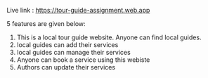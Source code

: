 Live link : https://tour-guide-assignment.web.app


5 features are given below:
1) This is a local tour guide website. Anyone can find local guides.
2) local guides can add their services
3) local guides can manage their services
4) Anyone can book a service using this webiste
5) Authors can update their services
